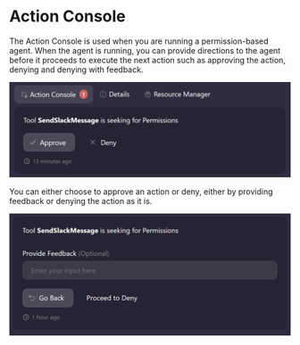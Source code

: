 # Action Console

The Action Console is used when you are running a permission-based agent. When the agent is running, you can provide directions to the agent before it proceeds to execute the next action such as approving the action, denying and denying with feedback. 

![alt text](/../assets/images/action_console_overview.png)

You can either choose to approve an action or deny, either by providing feedback or denying the action as it is.

![alt text](/../assets/images/action_console_denying.png)
